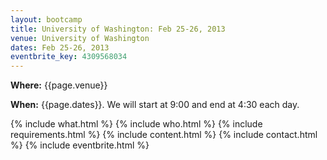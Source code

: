 ```yaml
---
layout: bootcamp
title: University of Washington: Feb 25-26, 2013
venue: University of Washington
dates: Feb 25-26, 2013
eventbrite_key: 4309568034
---
```

**Where:** {{page.venue}}

**When:** {{page.dates}}. We will start at 9:00 and end at 4:30 each day.

{% include what.html %}
{% include who.html %}
{% include requirements.html %}
{% include content.html %}
{% include contact.html %}
{% include eventbrite.html %}
